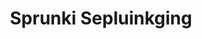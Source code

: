 ---
slug: sprunki-sepluinkging-2789
title: Sprunki Sepluinkging
description: "Sprunki Sepluinkging is an exciting online game. Play for free directly in your browser!"
icon: /images/popular_mods/Sprunki Sepluinkging.png
url: https://wowtbc.net/sprunkin/sprunki-spelunkign/index.html
previewImage: /images/popular_mods/Sprunki Sepluinkging.png
type: popular mods

# SEO配置
seo:
  title: "Sprunki Sepluinkging - Play Free Online Game | Fun Browser Games"
  description: "Sprunki Sepluinkging - Play this fun online game for free in your browser. No download required!"
  ogImage: "/images/popular_mods/Sprunki Sepluinkging.png"
  keywords: "sprunki-sepluinkging-2789, online game, browser game, free game, popular mods game, play online"

videoUrls:
  - https://www.youtube.com/embed/example1
  - https://www.youtube.com/embed/example2

whyPlay:
  title: "Why Play Sprunki Sepluinkging?"
  items:
    - "Immersive Gameplay: Sprunki Sepluinkging offers an engaging and immersive gaming experience that will keep you entertained for hours"
    - "Challenging Levels: Test your skills with increasingly difficult challenges and obstacles"
    - "Beautiful Graphics: Enjoy stunning visuals and smooth animations that bring the game world to life"
    - "Regular Updates: New content and features are added regularly to keep the game fresh and exciting"
    - "Free to Play: Experience all the fun without spending a penny"
    - "Community Features: Connect with other players, share strategies, and compete for high scores"
    - "Cross-Platform: Play on any device with a web browser, no downloads required"

features:
  title: "Key Features of Sprunki Sepluinkging"
  image: "/images/popular_mods/Sprunki Sepluinkging.png"
  items:
    - "Intuitive Controls: Easy to learn controls make Sprunki Sepluinkging accessible for players of all skill levels"
    - "Multiple Game Modes: Enjoy various gameplay options that provide different challenges and experiences"
    - "Character Customization: Personalize your gaming experience with unique characters and items"
    - "Achievement System: Complete special tasks to earn rewards and recognition"
    - "Leaderboards: Compete with players worldwide and see who can achieve the highest scores"

characteristics:
  title: "Game Characteristics"
  image: "/images/popular_mods/Sprunki Sepluinkging.png"
  items:
    - "Genre: Popular mods game with elements of strategy and skill"
    - "Difficulty: Suitable for both casual gamers and those seeking a challenge"
    - "Play Time: Quick sessions or extended gameplay, depending on your preference"
    - "Art Style: Vibrant and engaging visuals that enhance the gaming experience"
    - "Sound Design: Immersive audio that complements the gameplay perfectly"

info: "Sprunki Sepluinkging is an exciting online game that offers players a unique and engaging gaming experience. With its intuitive controls, stunning visuals, and challenging gameplay, Sprunki Sepluinkging provides hours of entertainment for players of all ages and skill levels. Whether you're looking for a quick gaming session during a break or an extended play session, Sprunki Sepluinkging delivers an immersive experience that will keep you coming back for more. The game features multiple levels of increasing difficulty, ensuring that players are constantly challenged as they progress. With regular updates adding new content and features, Sprunki Sepluinkging remains fresh and exciting, providing endless entertainment options for its growing community of players."

howToPlayIntro: "Welcome to Sprunki Sepluinkging! This guide will walk you through the basics and help you master the game. Whether you're a beginner or looking to improve your skills, these tips and instructions will enhance your gaming experience."

howToPlaySteps:
  - title: "Getting Started"
    description: "Begin your Sprunki Sepluinkging adventure by familiarizing yourself with the controls. Use your keyboard or mouse to navigate through the game interface. The tutorial will guide you through the basic mechanics and help you understand the objectives."
  - title: "Understanding the Objectives"
    description: "In Sprunki Sepluinkging, your main goal is to progress through levels by completing specific objectives. Each level presents unique challenges that require different strategies and approaches."
  - title: "Mastering the Controls"
    description: "Practice using the controls to improve your precision and reaction time. Sprunki Sepluinkging requires quick reflexes and strategic thinking to overcome obstacles and defeat opponents."
  - title: "Utilizing Power-ups"
    description: "Collect power-ups throughout the game to enhance your abilities and overcome difficult challenges. Each power-up offers unique advantages that can be crucial for success."
  - title: "Developing Strategies"
    description: "As you progress in Sprunki Sepluinkging, develop effective strategies for different scenarios. Analyze patterns, anticipate challenges, and adapt your approach to maximize your performance."

faq:
  title: "Frequently Asked Questions about Sprunki Sepluinkging"
  items:
    - question: "Is Sprunki Sepluinkging free to play?"
      answer: "Yes, Sprunki Sepluinkging is completely free to play directly in your web browser. No downloads or purchases are required to enjoy the full game experience."
    - question: "Can I play Sprunki Sepluinkging on mobile devices?"
      answer: "Yes, Sprunki Sepluinkging is optimized for both desktop and mobile play. You can enjoy the game on any device with a web browser and internet connection."
    - question: "Are there any in-game purchases?"
      answer: "While Sprunki Sepluinkging is free to play, there may be optional in-game purchases available for cosmetic items or additional features that don't affect core gameplay."
    - question: "How often is Sprunki Sepluinkging updated?"
      answer: "The developers regularly update Sprunki Sepluinkging with new content, features, and improvements based on player feedback and game performance."
    - question: "Can I play Sprunki Sepluinkging offline?"
      answer: "Currently, Sprunki Sepluinkging requires an internet connection to play as it's a browser-based online game."
    - question: "Is Sprunki Sepluinkging suitable for children?"
      answer: "Yes, Sprunki Sepluinkging is designed to be family-friendly and suitable for players of all ages."
    - question: "How do I report bugs or issues?"
      answer: "If you encounter any problems while playing Sprunki Sepluinkging, you can report them through the game's support page or contact the developers directly through their website."
    - question: "Still Have Questions?"
      answer: "If you have additional questions about Sprunki Sepluinkging that aren't covered in this FAQ, please visit our support center or contact our customer service team for assistance."
---
